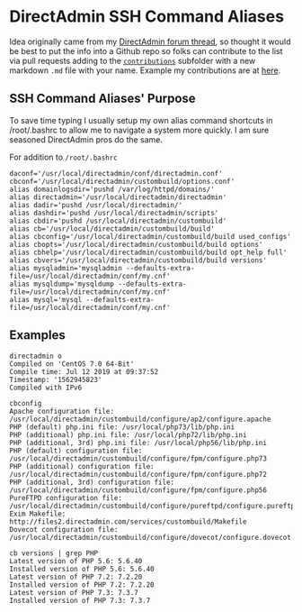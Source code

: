 # DirectAdmin SSH Command Aliases

Idea originally came from my [DirectAdmin forum thread](https://forum.directadmin.com/showthread.php?t=58333), so thought it would be best to put the info into a Github repo so folks can contribute to the list via pull requests adding to the [`contributions`](https://github.com/centminmod/directadmin-aliases/contributions) subfolder with a new markdown `.md` file with your name. Example my contributions are at [here](https://github.com/centminmod/directadmin-aliases/blob/master/contributions/george.liu.md).

## SSH Command Aliases' Purpose

To save time typing I usually setup my own alias command shortcuts in /root/.bashrc to allow me to navigate a system more quickly. I am sure seasoned DirectAdmin pros do the same.

For addition to `/root/.bashrc`

```
daconf='/usr/local/directadmin/conf/directadmin.conf'
cbconf='/usr/local/directadmin/custombuild/options.conf'
alias domainlogsdir='pushd /var/log/httpd/domains/'
alias directadmin='/usr/local/directadmin/directadmin'
alias dadir='pushd /usr/local/directadmin/'
alias dashdir='pushd /usr/local/directadmin/scripts'
alias cbdir='pushd /usr/local/directadmin/custombuild'
alias cb='/usr/local/directadmin/custombuild/build'
alias cbconfig='/usr/local/directadmin/custombuild/build used_configs'
alias cbopts='/usr/local/directadmin/custombuild/build options'
alias cbhelp='/usr/local/directadmin/custombuild/build opt_help full'
alias cbvers='/usr/local/directadmin/custombuild/build versions'
alias mysqladmin='mysqladmin --defaults-extra-file=/usr/local/directadmin/conf/my.cnf'
alias mysqldump='mysqldump --defaults-extra-file=/usr/local/directadmin/conf/my.cnf'
alias mysql='mysql --defaults-extra-file=/usr/local/directadmin/conf/my.cnf'
```

## Examples

```
directadmin o
Compiled on 'CentOS 7.0 64-Bit'
Compile time: Jul 12 2019 at 09:37:52
Timestamp: '1562945823'
Compiled with IPv6
```

```
cbconfig
Apache configuration file: /usr/local/directadmin/custombuild/configure/ap2/configure.apache
PHP (default) php.ini file: /usr/local/php73/lib/php.ini
PHP (additional) php.ini file: /usr/local/php72/lib/php.ini
PHP (additional, 3rd) php.ini file: /usr/local/php56/lib/php.ini
PHP (default) configuration file: /usr/local/directadmin/custombuild/configure/fpm/configure.php73
PHP (additional) configuration file: /usr/local/directadmin/custombuild/configure/fpm/configure.php72
PHP (additional, 3rd) configuration file: /usr/local/directadmin/custombuild/configure/fpm/configure.php56
PureFTPD configuration file: /usr/local/directadmin/custombuild/configure/pureftpd/configure.pureftpd
Exim Makefile: http://files2.directadmin.com/services/custombuild/Makefile
Dovecot configuration file: /usr/local/directadmin/custombuild/configure/dovecot/configure.dovecot
```

```
cb versions | grep PHP
Latest version of PHP 5.6: 5.6.40
Installed version of PHP 5.6: 5.6.40
Latest version of PHP 7.2: 7.2.20
Installed version of PHP 7.2: 7.2.20
Latest version of PHP 7.3: 7.3.7
Installed version of PHP 7.3: 7.3.7
```
